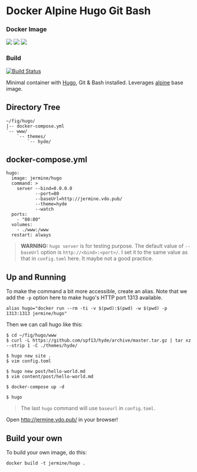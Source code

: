 # Docker Alpine Hugo Git Bash

### Docker Image 

[![](https://images.microbadger.com/badges/image/jermine/hugo.svg)](http://microbadger.com/images/jermine/hugo "Get your own image badge on microbadger.com") [![](https://images.microbadger.com/badges/version/jermine/hugo.svg)](http://microbadger.com/images/jermine/hugo "Get your own version badge on microbadger.com") [![](https://images.microbadger.com/badges/commit/jermine/hugo.svg)](https://microbadger.com/images/jermine/hugo "Get your own commit badge on microbadger.com")

### Build

[![Build Status](https://travis-ci.org/JermineHu/alpine-hugo.svg?branch=master)](https://travis-ci.org/JermineHu/alpine-hugo)

Minimal container with [Hugo](https://gohugo.io), Git & Bash installed. Leverages [alpine](https://hub.docker.com/_/alpine/) base image.


## Directory Tree

```
~/fig/hugo/
|-- docker-compose.yml
`-- www/
    `-- themes/
        `-- hyde/
```

## docker-compose.yml

```
hugo:
  image: jermine/hugo
  command: >
    server --bind=0.0.0.0
           --port=80
           --baseUrl=http://jermine.vdo.pub/
           --theme=hyde
           --watch
  ports:
    - "80:80"
  volumes:
    - ./www:/www
  restart: always
```

> **WARNING:** `hugo server` is for testing purpose.
> The default value of `--baseUrl` option is `http://<bind>:<port>/`.
> I set it to the same value as that in `config.toml` here.
> It maybe not a good practice.

## Up and Running


To make the command a bit more accessible, create an alias. Note that we add the `-p` option here to make hugo's HTTP port 1313 available.

    alias hugo="docker run --rm -ti -v $(pwd):$(pwd) -w $(pwd) -p 1313:1313 jermine/hugo"

Then we can call hugo like this:
 
```
$ cd ~/fig/hugo/www
$ curl -L https://github.com/spf13/hyde/archive/master.tar.gz | tar xz --strip 1 -C ./themes/hyde/

$ hugo new site .
$ vim config.toml

$ hugo new post/hello-world.md
$ vim content/post/hello-world.md

$ docker-compose up -d

$ hugo

```

> The last `hugo` command will use `baseurl` in `config.toml`.

Open <http://jermine.vdo.pub/> in your browser!


## Build your own

To build your own image, do this:

    docker build -t jermine/hugo .
